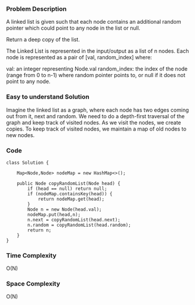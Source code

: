 ### Problem Description

A linked list is given such that each node contains an additional random pointer which could point to any node in the list or null.

Return a deep copy of the list.

The Linked List is represented in the input/output as a list of n nodes. Each node is represented as a pair of [val, random_index] where:

val: an integer representing Node.val
random_index: the index of the node (range from 0 to n-1) where random pointer points to, or null if it does not point to any node.

### Easy to understand Solution

Imagine the linked list as a graph, where each node has two edges coming out from it, next and random. We need to do a depth-first traversal of the graph and keep track of visited nodes. As we visit the nodes, we create copies. To keep track of visited nodes, we maintain a map of old nodes to new nodes. 

### Code

```
class Solution {
    
    Map<Node,Node> nodeMap = new HashMap<>();
    
    public Node copyRandomList(Node head) {
        if (head == null) return null;
        if (nodeMap.containsKey(head)) {
            return nodeMap.get(head);
        }
        Node n = new Node(head.val);
        nodeMap.put(head,n);
        n.next = copyRandomList(head.next);
        n.random = copyRandomList(head.random);
        return n;
    }
}

```

### Time Complexity

O(N)

### Space Complexity

O(N)

